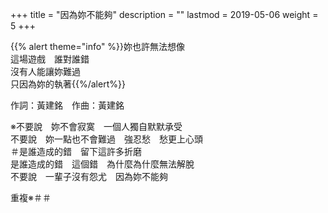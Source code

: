 +++
title = "因為妳不能夠"
description = ""
lastmod = 2019-05-06
weight = 5
+++

{{% alert theme="info" %}}妳也許無法想像<br/>這場遊戲　誰對誰錯<br/>沒有人能讓妳難過<br/>只因為妳的執著{{%/alert%}}

作詞：黃建銘　作曲：黃建銘

※不要說　妳不會寂寞　一個人獨自默默承受  
不要說　妳一點也不會難過　強忍愁　愁更上心頭  
＃是誰造成的錯　留下這許多折磨  
是誰造成的錯　這個錯　為什麼為什麼無法解脫  
不要說　一輩子沒有怨尤　因為妳不能夠  

重複※＃＃
